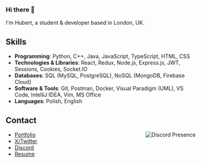 ### Hi there 👋
I'm Hubert, a student & developer based in London, UK.

## Skills

   - **Programming**:                 Python, C++, Java, JavaScript, TypeScript, HTML, CSS
   - **Technologies & Libraries**:    React, Redux, Node.js, Express.js, JWT, Sessions, Cookies, Socket.IO
   - **Databases**:                   SQL (MySQL, PostgreSQL), NoSQL (MongoDB, Firebase Cloud)
   - **Software & Tools**:            Git, Postman, Docker, Visual Paradigm (UML), VS Code, IntelliJ IDEA, Vim, MS Office
   - **Languages**:                   Polish, English

## Contact

   <a href="https://discord.com/users/527963473184030720" target="_blank" rel="nofollow">
      <img src="https://lanyard.cnrad.dev/api/527963473184030720?idleMessage=Probably%20doing%20something..." alt="Discord Presence" align="right">
   </a>

   - [Portfolio](imexotic.vercel.app/)
   - [X/Twitter](https://twitter.com/exotic2137) 
   - [Discord](https://discord.gg/EF84a7Nn)
   - [Resume](https://discord.gg/EF84a7Nn)

    
<!--
**imexotic/imexotic** is a ✨ _special_ ✨ repository because its `README.md` (this file) appears on your GitHub profile.

Here are some ideas to get you started:

- 🔭 I’m currently working on ...
- 🌱 I’m currently learning ...
- 👯 I’m looking to collaborate on ...
- 🤔 I’m looking for help with ...
- 💬 Ask me about ...
- 📫 How to reach me: ...
- 😄 Pronouns: ...
- ⚡ Fun fact: ...
-->
